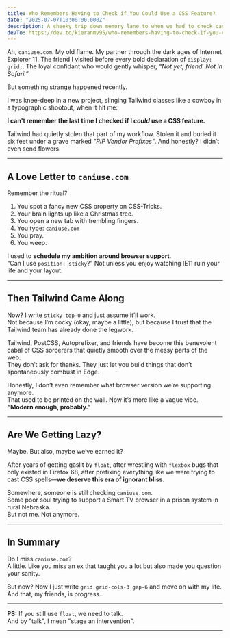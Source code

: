 ```yaml
---
title: Who Remembers Having to Check if You Could Use a CSS Feature?
date: "2025-07-07T10:00:00.000Z"
description: A cheeky trip down memory lane to when we had to check caniuse.com before writing CSS—and how tools like Tailwind have made that a distant memory.
devTo: https://dev.to/kieranmv95/who-remembers-having-to-check-if-you-could-use-a-css-feature-f05
---
```


Ah, `caniuse.com`. My old flame. My partner through the dark ages of Internet Explorer 11. The friend I visited before every bold declaration of `display: grid;`. The loyal confidant who would gently whisper, _“Not yet, friend. Not in Safari.”_

But something strange happened recently.

I was knee-deep in a new project, slinging Tailwind classes like a cowboy in a typographic shootout, when it hit me:

**I can't remember the last time I checked if I _could_ use a CSS feature.**

Tailwind had quietly stolen that part of my workflow. Stolen it and buried it six feet under a grave marked _"RIP Vendor Prefixes"_. And honestly? I didn’t even send flowers.

---

## A Love Letter to `caniuse.com`

Remember the ritual?

1. You spot a fancy new CSS property on CSS-Tricks.
2. Your brain lights up like a Christmas tree.
3. You open a new tab with trembling fingers.
4. You type: `caniuse.com`
5. You pray.
6. You weep.

I used to **schedule my ambition around browser support**.  
“Can I use `position: sticky`?” Not unless you enjoy watching IE11 ruin your life and your layout.

---

## Then Tailwind Came Along

Now? I write `sticky top-0` and just assume it’ll work.  
Not because I’m cocky (okay, maybe a little), but because I trust that the Tailwind team has already done the legwork.

Tailwind, PostCSS, Autoprefixer, and friends have become this benevolent cabal of CSS sorcerers that quietly smooth over the messy parts of the web.  
They don’t ask for thanks. They just let you build things that don’t spontaneously combust in Edge.

Honestly, I don’t even remember what browser version we’re supporting anymore.  
That used to be printed on the wall. Now it’s more like a vague vibe.  
**“Modern enough, probably.”**

---

## Are We Getting Lazy?

Maybe. But also, maybe we’ve earned it?

After years of getting gaslit by `float`, after wrestling with `flexbox` bugs that only existed in Firefox 68, after prefixing everything like we were trying to cast CSS spells—**we deserve this era of ignorant bliss.**

Somewhere, someone is still checking `caniuse.com`.  
Some poor soul trying to support a Smart TV browser in a prison system in rural Nebraska.  
But not me. Not anymore.

---

## In Summary

Do I miss `caniuse.com`?  
A little. Like you miss an ex that taught you a lot but also made you question your sanity.

But now? Now I just write `grid grid-cols-3 gap-6` and move on with my life.  
And that, my friends, is progress.

---

**PS:** If you still use `float`, we need to talk.  
And by "talk", I mean "stage an intervention".

---
